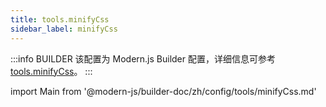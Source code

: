 ```yaml
---
title: tools.minifyCss
sidebar_label: minifyCss
---
```


:::info BUILDER
该配置为 Modern.js Builder 配置，详细信息可参考 [tools.minifyCss](https://modernjs.dev/builder/zh/api/config-tools.html#tools-minifycss)。
:::

import Main from '@modern-js/builder-doc/zh/config/tools/minifyCss.md'

<Main />
